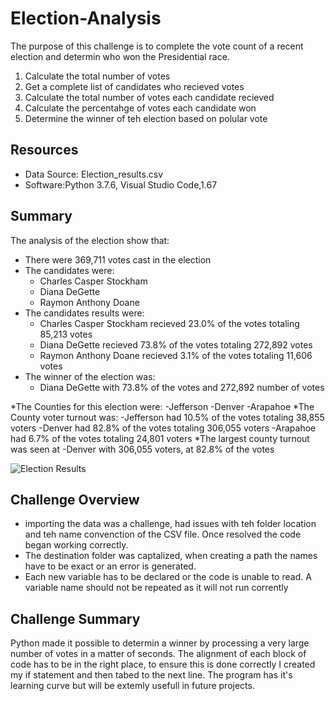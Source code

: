 # Election-Analysis
The purpose of this challenge is to complete the vote count of a recent election and determin who won the Presidential race.
  1. Calculate the total number of votes
  2. Get a complete list of candidates who recieved votes
  3. Calculate the total number of votes each candidate recieved
  4. Calculate the percentahge of votes each candidate won
  5. Determine the winner of teh election based on polular vote

## Resources
  * Data Source: Election_results.csv
  * Software:Python 3.7.6, Visual Studio Code,1.67
  
## Summary
The analysis of the election show that:
  * There were 369,711 votes cast in the election
  * The candidates were:
    - Charles Casper Stockham
    - Diana DeGette
    - Raymon Anthony Doane
  * The candidates results were: 
    - Charles Casper Stockham recieved 23.0% of the votes totaling 85,213 votes
    - Diana DeGette recieved 73.8% of the votes totaling 272,892 votes 
    - Raymon Anthony Doane recieved 3.1% of the votes totaling 11,606 votes 
  * The winner of the election was:
    - Diana DeGette with 73.8% of the votes and 272,892 number of votes 
    
  *The Counties for this election were:
    -Jefferson 
    -Denver 
    -Arapahoe
   *The County voter turnout was: 
    -Jefferson had 10.5% of the votes totaling 38,855 voters 
    -Denver had 82.8% of the votes totaling 306,055 voters
    -Arapahoe had 6.7% of the votes totaling 24,801 voters
   *The largest county turnout was seen at 
     -Denver with 306,055 voters, at 82.8% of the votes
    
![Election Results](https://user-images.githubusercontent.com/104601282/176951644-9677bf19-5542-499e-8e65-56b610eb9a26.png)
    
## Challenge Overview 
  * importing the data was a challenge, had issues with teh folder location and teh name convenction of the CSV file. Once resolved the code began working correctly. 
  * The destination folder was captalized, when creating a path the  names have to be exact or an error is generated.
  * Each new variable has to be declared or the code is unable to read.  A variable name should not be repeated as it will not run corrently
  
## Challenge Summary

Python made it possible to determin a winner by processing a very large number of votes in a matter of seconds. The alignment of each block of code has to be in the right place, to ensure this is done correctly I created my if statement and then tabed to the next line. The program has it's learning curve but will be extemly usefull in future projects.

